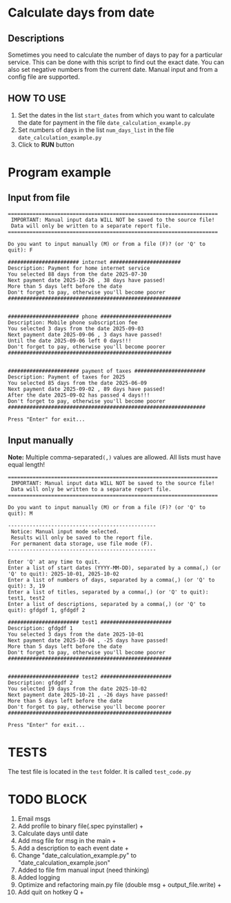 # Calculate days from date

## Descriptions 
Sometimes you need to calculate the number of days to pay for a particular service. 
This can be done with this script to find out the exact date.
You can also set negative numbers from the current date.
Manual input and from a config file are supported.

## HOW TO USE
1. Set the dates in the list `start_dates` from which you want to calculate the date for payment 
in the file `date_calculation_example.py`
2. Set numbers of days in the list `num_days_list` in the file `date_calculation_example.py`
3. Click to **RUN** button


# Program example
## Input from file
```
====================================================================
 IMPORTANT: Manual input data WILL NOT be saved to the source file!
 Data will only be written to a separate report file.
====================================================================

Do you want to input manually (M) or from a file (F)? (or 'Q' to quit): F

####################### internet #######################
Description: Payment for home internet service
You selected 88 days from the date 2025-07-30
Next payment date 2025-10-26 , 38 days have passed!
More than 5 days left before the date
Don't forget to pay, otherwise you'll become poorer
########################################################


####################### phone #######################
Description: Mobile phone subscription fee
You selected 3 days from the date 2025-09-03
Next payment date 2025-09-06 , 3 days have passed!
Until the date 2025-09-06 left 0 days!!!
Don't forget to pay, otherwise you'll become poorer
#####################################################


####################### payment of taxes #######################
Description: Payment of taxes for 2025
You selected 85 days from the date 2025-06-09
Next payment date 2025-09-02 , 89 days have passed!
After the date 2025-09-02 has passed 4 days!!!
Don't forget to pay, otherwise you'll become poorer
################################################################

Press "Enter" for exit...
```
## Input manually
**Note:** Multiple comma-separated`(,)` values are allowed. All lists must have equal length!
```
====================================================================
 IMPORTANT: Manual input data WILL NOT be saved to the source file!
 Data will only be written to a separate report file.
====================================================================

Do you want to input manually (M) or from a file (F)? (or 'Q' to quit): M

------------------------------------------------
 Notice: Manual input mode selected.
 Results will only be saved to the report file.
 For permanent data storage, use file mode (F).
------------------------------------------------

Enter 'Q' at any time to quit.
Enter a list of start dates (YYYY-MM-DD), separated by a comma(,) (or 'Q' to quit): 2025-10-01, 2025-10-02
Enter a list of numbers of days, separated by a comma(,) (or 'Q' to quit): 3, 19
Enter a list of titles, separated by a comma(,) (or 'Q' to quit): test1, test2
Enter a list of descriptions, separated by a comma(,) (or 'Q' to quit): gfdgdf 1, gfdgdf 2

####################### test1 #######################
Description: gfdgdf 1
You selected 3 days from the date 2025-10-01
Next payment date 2025-10-04 , -25 days have passed!
More than 5 days left before the date
Don't forget to pay, otherwise you'll become poorer
#####################################################


####################### test2 #######################
Description: gfdgdf 2
You selected 19 days from the date 2025-10-02
Next payment date 2025-10-21 , -26 days have passed!
More than 5 days left before the date
Don't forget to pay, otherwise you'll become poorer
#####################################################

Press "Enter" for exit...
```
# TESTS
The test file is located in the `test` folder. It is called `test_code.py`


# TODO BLOCK
1. Email msgs
2. Add profile to binary file(.spec pyinstaller) +
3. Calculate days until date
4. Add msg file for msg in the main +
5. Add a description to each event date +
6. Change "date_calculation_example.py" to "date_calculation_example.json"
7. Added to file frm manual input (need thinking)
8. Added logging
9. Optimize and refactoring main.py file (double msg + output_file.write) +
10. Add quit on hotkey Q +